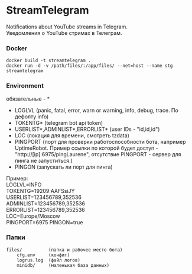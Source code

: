# StreamTelegram
Notifications about YouTube streams in Telegram.  
Уведомления о YouTube стримах в Телеграм.
### Docker
```
docker build -t streamtelegram .  
docker run -d -v /path/files/:/app/files/ --net=host --name stg streamtelegram
```
### Environment
обязательные - *
* LOGLVL (panic, fatal, error, warn or warning, info, debug, trace. По дефолту info)
* TOKENTG* (telegram bot api token)
* USERLIST*,ADMINLIST*,ERRORLIST* (user IDs - "id,id,id")
* LOC (локация для времени, смотреть tzdata)
* PINGPORT (порт для проверки работоспособности бота, например UptimeRobot. Пример ссылки по которой будет доступ - "http://[ip]:6975/pingLaurene", отсутствие PINGPORT - сервер для пинга не запуститься.)
* PINGON (запускать ли порт для пинга)

Пример:  
LOGLVL=INFO  
TOKENTG=19209:AAFSsiJY  
USERLIST=123456789,352536  
ADMINLIST=123456789,352536   
ERRORLIST=123456789,352536  
LOC=Europe/Moscow  
PINGPORT=6975
PINGON=true

### Папки
```
files/          (папка и рабочее место бота)
    cfg.env     (конфиг)
    logrus.log  (файл логов)
    minidb/     (маленькая база данных)
```